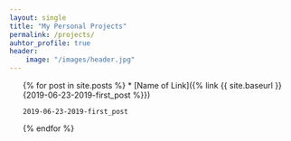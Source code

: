 ```yaml
---
layout: single
title: "My Personal Projects"
permalink: /projects/
auhtor_profile: true 
header:
	image: "/images/header.jpg"
---
```

<ul>
 {% for post in site.posts %}
	* [Name of Link]({% link {{ site.baseurl }}{2019-06-23-2019-first_post %}})
 
  
 	2019-06-23-2019-first_post

{% endfor %}
</ul>
